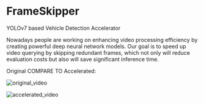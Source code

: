 # FrameSkipper
YOLOv7 based Vehicle Detection Accelerator

Nowadays people are working on enhancing video processing efficiency by creating powerful deep neural network models.
Our goal is to speed up video querying by skipping redundant frames, which not only will reduce evaluation costs but also will save significant inference time.

Original COMPARE TO Accelerated:

![original_video](https://github.com/JackyTang0516/FrameSkipper/assets/111934442/9b001f40-3d82-4175-af40-cd895cc5e9e3)

![accelerated_video](https://github.com/JackyTang0516/FrameSkipper/assets/111934442/d9cbec6e-b326-42e5-ad4e-33d869e5fd50)

